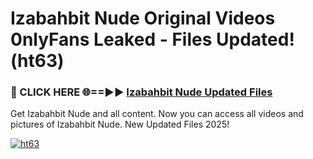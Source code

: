 # Izabahbit Nude Original Videos 0nlyFans Leaked - Files Updated! (ht63)

<h3>🔴 CLICK HERE 🌐==►► <a href="https://tinyurl.com/yc6ubb5a" rel="nofollow">Izabahbit Nude Updated Files</a></h3>

Get Izabahbit Nude and all content. Now you can access all videos and pictures of Izabahbit Nude. New Updated Files 2025!

[![ht63](https://i.imgur.com/7eu0CRL.gif)](https://tinyurl.com/yc6ubb5a)
